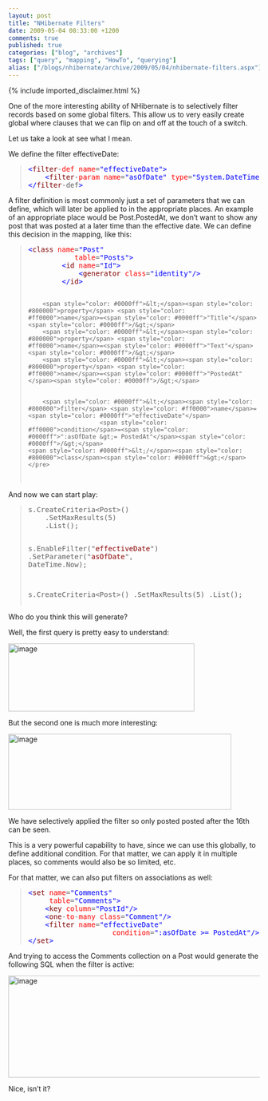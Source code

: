 ```yaml
---
layout: post
title: "NHibernate Filters"
date: 2009-05-04 08:33:00 +1200
comments: true
published: true
categories: ["blog", "archives"]
tags: ["query", "mapping", "HowTo", "querying"]
alias: ["/blogs/nhibernate/archive/2009/05/04/nhibernate-filters.aspx"]
---
```

<!-- more -->
{% include imported_disclaimer.html %}
<p>One of the more interesting ability of NHibernate is to selectively filter records based on some global filters. This allow us to very easily create global where clauses that we can flip on and off at the touch of a switch. </p>
<p>Let us take a look at see what I mean.</p>
<p>We define the filter effectiveDate:</p>
<blockquote>
<pre><span style="color: #0000ff">&lt;</span><span style="color: #800000">filter</span>-<span style="color: #ff0000">def</span> <span style="color: #ff0000">name</span>=<span style="color: #0000ff">"effectiveDate"</span><span style="color: #0000ff">&gt;</span>
	<span style="color: #0000ff">&lt;</span><span style="color: #800000">filter</span>-<span style="color: #ff0000">param</span> <span style="color: #ff0000">name</span>=<span style="color: #0000ff">"asOfDate"</span> <span style="color: #ff0000">type</span>=<span style="color: #0000ff">"System.DateTime"</span><span style="color: #0000ff">/&gt;</span>
<span style="color: #0000ff">&lt;/</span><span style="color: #800000">filter</span>-def<span style="color: #0000ff">&gt;</span></pre>
</blockquote>
<p>A filter definition is most commonly just a set of parameters that we can define, which will later be applied to in the appropriate places. An example of an appropriate place would be Post.PostedAt, we don&rsquo;t want to show any post that was posted at a later time than the effective date. We can define this decision in the mapping, like this:</p>
<blockquote>
<pre><span style="color: #0000ff">&lt;</span><span style="color: #800000">class</span> <span style="color: #ff0000">name</span>=<span style="color: #0000ff">"Post"</span>
		   <span style="color: #ff0000">table</span>=<span style="color: #0000ff">"Posts"</span><span style="color: #0000ff">&gt;</span>
		<span style="color: #0000ff">&lt;</span><span style="color: #800000">id</span> <span style="color: #ff0000">name</span>=<span style="color: #0000ff">"Id"</span><span style="color: #0000ff">&gt;</span>
			<span style="color: #0000ff">&lt;</span><span style="color: #800000">generator</span> <span style="color: #ff0000">class</span>=<span style="color: #0000ff">"identity"</span><span style="color: #0000ff">/&gt;</span>
		<span style="color: #0000ff">&lt;/</span><span style="color: #800000">id</span><span style="color: #0000ff">&gt;</span>
		
		<span style="color: #0000ff">&lt;</span><span style="color: #800000">property</span> <span style="color: #ff0000">name</span>=<span style="color: #0000ff">"Title"</span><span style="color: #0000ff">/&gt;</span>
		<span style="color: #0000ff">&lt;</span><span style="color: #800000">property</span> <span style="color: #ff0000">name</span>=<span style="color: #0000ff">"Text"</span><span style="color: #0000ff">/&gt;</span>
		<span style="color: #0000ff">&lt;</span><span style="color: #800000">property</span> <span style="color: #ff0000">name</span>=<span style="color: #0000ff">"PostedAt"</span><span style="color: #0000ff">/&gt;</span>
		
		
		<span style="color: #0000ff">&lt;</span><span style="color: #800000">filter</span> <span style="color: #ff0000">name</span>=<span style="color: #0000ff">"effectiveDate"</span>
						<span style="color: #ff0000">condition</span>=<span style="color: #0000ff">":asOfDate &gt;= PostedAt"</span><span style="color: #0000ff">/&gt;</span>
	<span style="color: #0000ff">&lt;/</span><span style="color: #800000">class</span><span style="color: #0000ff">&gt;</span></pre>
</blockquote>
<p>And now we can start play:</p>
<blockquote>
<pre>s.CreateCriteria&lt;Post&gt;()
	.SetMaxResults(5)
	.List();

s.EnableFilter("<span style="color: #8b0000">effectiveDate</span>")
	.SetParameter("<span style="color: #8b0000">asOfDate</span>", DateTime.Now);

s.CreateCriteria&lt;Post&gt;()
	.SetMaxResults(5)
	.List();</pre>
</blockquote>
<p>Who do you think this will generate?</p>
<p>Well, the first query is pretty easy to understand:</p>
<p><a href="/cfs-file.ashx/__key/CommunityServer.Blogs.Components.WeblogFiles/nhibernate/image_5F00_52EF04CB.png"><img border="0" width="373" src="/cfs-file.ashx/__key/CommunityServer.Blogs.Components.WeblogFiles/nhibernate/image_5F00_thumb_5F00_58CEC9C6.png" alt="image" height="136" style="border-right: 0px; border-top: 0px; display: inline; border-left: 0px; border-bottom: 0px" title="image" /></a> </p>
<p>But the second one is much more interesting:</p>
<p><a href="/cfs-file.ashx/__key/CommunityServer.Blogs.Components.WeblogFiles/nhibernate/image_5F00_23589852.png"><img border="0" width="447" src="/cfs-file.ashx/__key/CommunityServer.Blogs.Components.WeblogFiles/nhibernate/image_5F00_thumb_5F00_10A62F4C.png" alt="image" height="152" style="border-right: 0px; border-top: 0px; display: inline; border-left: 0px; border-bottom: 0px" title="image" /></a> </p>
<p>We have selectively applied the filter so only posted posted after the 16th can be seen.</p>
<p>This is a very powerful capability to have, since we can use this globally, to define additional condition. For that matter, we can apply it in multiple places, so comments would also be so limited, etc.</p>
<p>For that matter, we can also put filters on associations as well:</p>
<blockquote>
<pre><span style="color: #0000ff">&lt;</span><span style="color: #800000">set</span> <span style="color: #ff0000">name</span>=<span style="color: #0000ff">"Comments"</span>
	 <span style="color: #ff0000">table</span>=<span style="color: #0000ff">"Comments"</span><span style="color: #0000ff">&gt;</span>
	<span style="color: #0000ff">&lt;</span><span style="color: #800000">key</span> <span style="color: #ff0000">column</span>=<span style="color: #0000ff">"PostId"</span><span style="color: #0000ff">/&gt;</span>
	<span style="color: #0000ff">&lt;</span><span style="color: #800000">one</span>-<span style="color: #ff0000">to</span>-<span style="color: #ff0000">many</span> <span style="color: #ff0000">class</span>=<span style="color: #0000ff">"Comment"</span><span style="color: #0000ff">/&gt;</span>
	<span style="color: #0000ff">&lt;</span><span style="color: #800000">filter</span> <span style="color: #ff0000">name</span>=<span style="color: #0000ff">"effectiveDate"</span>
					<span style="color: #ff0000">condition</span>=<span style="color: #0000ff">":asOfDate &gt;= PostedAt"</span><span style="color: #0000ff">/&gt;</span>
<span style="color: #0000ff">&lt;/</span><span style="color: #800000">set</span><span style="color: #0000ff">&gt;</span></pre>
</blockquote>
<p>And trying to access the Comments collection on a Post would generate the following SQL when the filter is active:</p>
<p><a href="/cfs-file.ashx/__key/CommunityServer.Blogs.Components.WeblogFiles/nhibernate/image_5F00_0FD05A13.png"><img border="0" width="509" src="/cfs-file.ashx/__key/CommunityServer.Blogs.Components.WeblogFiles/nhibernate/image_5F00_thumb_5F00_6349BADD.png" alt="image" height="204" style="border-right: 0px; border-top: 0px; display: inline; border-left: 0px; border-bottom: 0px" title="image" /></a> </p>
<p>Nice, isn&rsquo;t it?</p>
